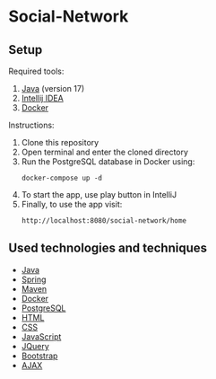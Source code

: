 # Social-Network

## Setup

Required tools:
<ol>
    <li><a href="https://www.oracle.com/java/technologies/downloads/" target="_blank">Java</a> (version 17)</li>
    <li><a href="https://www.jetbrains.com/idea/" target="_blank">Intellij IDEA</a></li>
    <li><a href="https://www.docker.com/" target="_blank">Docker</a></li>
</ol>

Instructions:
<ol>
  <li>Clone this repository</li>
  <li>Open terminal and enter the cloned directory</li>
  <li>Run the PostgreSQL database in Docker using:</li>

  ```
  docker-compose up -d 
  ```

  <li>To start the app, use play button in IntelliJ </li>

  <li>Finally, to use the app visit: </li>

  ```
  http://localhost:8080/social-network/home
  ```
</ol>

## Used technologies and techniques

<ul>
    <li><a href="https://www.java.com/en/">Java</a></li>
    <li><a href="https://spring.io/">Spring</a></li>
    <li><a href="https://maven.apache.org/">Maven</a></li>
    <li><a href="https://www.docker.com/">Docker</a></li>    
    <li><a href="https://www.postgresql.org/">PostgreSQL</a></li>
    <li><a href="https://www.w3schools.com/html/">HTML</a></li>
    <li><a href="https://www.w3schools.com/css/">CSS</a></li>
    <li><a href="https://www.w3schools.com/js/">JavaScript</a></li>
    <li><a href="https://www.w3schools.com/jquery/">JQuery</a></li>
    <li><a href="https://getbootstrap.com/">Bootstrap</a></li>
    <li><a href="https://www.w3schools.com/xml/ajax_intro.asp">AJAX</a></li>
</ul>
